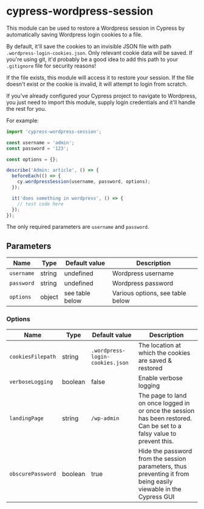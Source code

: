 # cypress-wordpress-session

This module can be used to restore a Wordpress session in Cypress by automatically saving Wordpress login cookies to a file.

By default, it'll save the cookies to an invisible JSON file with path `.wordpress-login-cookies.json`. Only relevant cookie data will be saved. If you're using git, it'd probably be a good idea to add this path to your `.gitignore` file for security reasons!

If the file exists, this module will access it to restore your session. If the file doesn't exist or the cookie is invalid, it will attempt to login from scratch.

If you've already configured your Cypress project to navigate to Wordpress, you just need to import this module, supply login credentials and it'll handle the rest for you.

For example:

```javascript
import 'cypress-wordpress-session';

const username = 'admin';
const password = '123';

const options = {};

describe('Admin: article', () => {
  beforeEach(() => {
    cy.wordpressSession(username, password, options);
  });

  it('does something in wordpress', () => {
    // test code here
  });
});
```

The only required parameters are `username` and `password`.

## Parameters

| Name        | Type                                       | Default value       | Description                         |
| ----------- | ------------------------------------------ | ------------------- | ----------------------------------- |
| `username`  | string                                     | undefined           | Wordpress username                  |
| `password`  | string                                     | undefined           | Wordpress password                  |
| `options`   | object                                     | see table below     | Various options, see table below    |

### Options

| Name              | Type    | Default value                   | Description                                                                                                            |
| ----------------- | ------- | ------------------------------- | ---------------------------------------------------------------------------------------------------------------------- |
| `cookiesFilepath` | string  | `.wordpress-login-cookies.json` | The location at which the cookies are saved & restored                                                                 |
| `verboseLogging`  | boolean | false                           | Enable verbose logging                                                                                                 |
| `landingPage`     | string  | `/wp-admin`                     | The page to land on once logged in or once the session has been restored. Can be set to a falsy value to prevent this. |
| `obscurePassword` | boolean | true                            | Hide the password from the session parameters, thus preventing it from being easily viewable in the Cypress GUI        |
